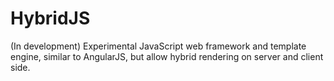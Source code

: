 HybridJS
========

(In development) Experimental JavaScript web framework and template engine, similar to AngularJS, but allow hybrid rendering on server and client side.
